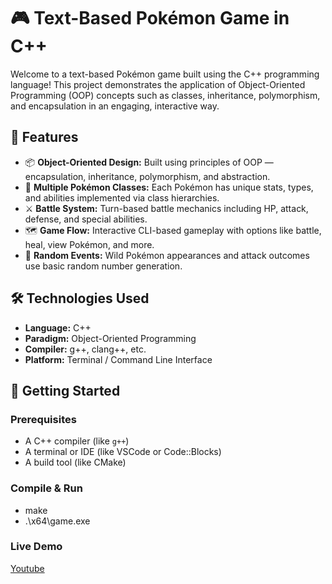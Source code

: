 # 🎮 Text-Based Pokémon Game in C++

Welcome to a text-based Pokémon game built using the C++ programming language! This project demonstrates the application of Object-Oriented Programming (OOP) concepts such as classes, inheritance, polymorphism, and encapsulation in an engaging, interactive way.

## 🧠 Features

- 📦 **Object-Oriented Design:** Built using principles of OOP — encapsulation, inheritance, polymorphism, and abstraction.
- 🧾 **Multiple Pokémon Classes:** Each Pokémon has unique stats, types, and abilities implemented via class hierarchies.
- ⚔️ **Battle System:** Turn-based battle mechanics including HP, attack, defense, and special abilities.
- 🗺️ **Game Flow:** Interactive CLI-based gameplay with options like battle, heal, view Pokémon, and more.
- 🧪 **Random Events:** Wild Pokémon appearances and attack outcomes use basic random number generation.

## 🛠️ Technologies Used

- **Language:** C++
- **Paradigm:** Object-Oriented Programming
- **Compiler:** g++, clang++, etc.
- **Platform:** Terminal / Command Line Interface

## 🚀 Getting Started

### Prerequisites
- A C++ compiler (like `g++`)
- A terminal or IDE (like VSCode or Code::Blocks)
- A build tool (like CMake)

### Compile & Run
- make
- .\x64\game.exe

### Live Demo
[Youtube](https://www.youtube.com/watch?v=tx8QboFKq1w)
